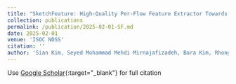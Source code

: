 ```yaml
---
title: "SketchFeature: High-Quality Per-Flow Feature Extractor Towards Security-Aware Data Plane"
collection: publications
permalink: /publication/2025-02-01-SF.md
date: 2025-02-01
venue: 'ISOC NDSS'
citation: ''
author: 'Sian Kim, Seyed Mohammad Mehdi Mirnajafizadeh, Bara Kim, Rhongho Jang, DaeHun Nyang'
---
```

Use [Google Scholar](https://scholar.google.com/scholar?q=A+Robust+Counting+Sketch+for+Data+Plane+Intrusion+Detection){:target="_blank"} for full citation
